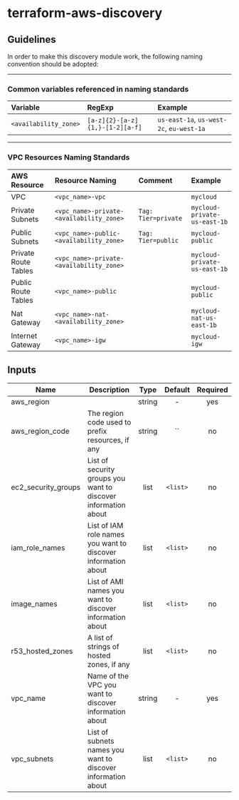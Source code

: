 # terraform-aws-discovery

## Guidelines

In order to make this discovery module work, the following naming convention should be adopted:

---

### Common variables referenced in naming standards

| Variable              | RegExp                          | Example                                  |
|:----------------------|:--------------------------------|:-----------------------------------------|
| `<availability_zone>` | `[a-z]{2}-[a-z]{1,}-[1-2][a-f]` | `us-east-1a`, `us-west-2c`, `eu-west-1a` |

---

### VPC Resources Naming Standards

| AWS Resource         | Resource Naming                          | Comment             | Example                      |
|:---------------------|:-----------------------------------------|:--------------------|:-----------------------------|
| VPC                  | `<vpc_name>-vpc`                         |                     | `mycloud`                    |
| Private Subnets      | `<vpc_name>-private-<availability_zone>` | `Tag: Tier=private` | `mycloud-private-us-east-1b` |
| Public Subnets       | `<vpc_name>-public-<availability_zone>`  | `Tag: Tier=public`  | `mycloud-public`             |
| Private Route Tables | `<vpc_name>-private-<availability_zone>` |                     | `mycloud-private-us-east-1b` |
| Public Route Tables  | `<vpc_name>-public`                      |                     | `mycloud-public`             |
| Nat Gateway          | `<vpc_name>-nat-<availability_zone>`     |                     | `mycloud-nat-us-east-1b`     |
| Internet Gateway     | `<vpc_name>-igw`                         |                     | `mycloud-igw`                |

## Inputs

| Name | Description | Type | Default | Required |
|------|-------------|:----:|:-----:|:-----:|
| aws_region |  | string | - | yes |
| aws_region_code | The region code used to prefix resources, if any | string | `` | no |
| ec2_security_groups | List of security groups you want to discover information about | list | `<list>` | no |
| iam_role_names | List of IAM role names you want to discover information about | list | `<list>` | no |
| image_names | List of AMI names you want to discover information about | list | `<list>` | no |
| r53_hosted_zones | A list of strings of hosted zones, if any | list | `<list>` | no |
| vpc_name | Name of the VPC you want to discover information about | string | - | yes |
| vpc_subnets | List of subnets names you want to discover information about | list | `<list>` | no |

